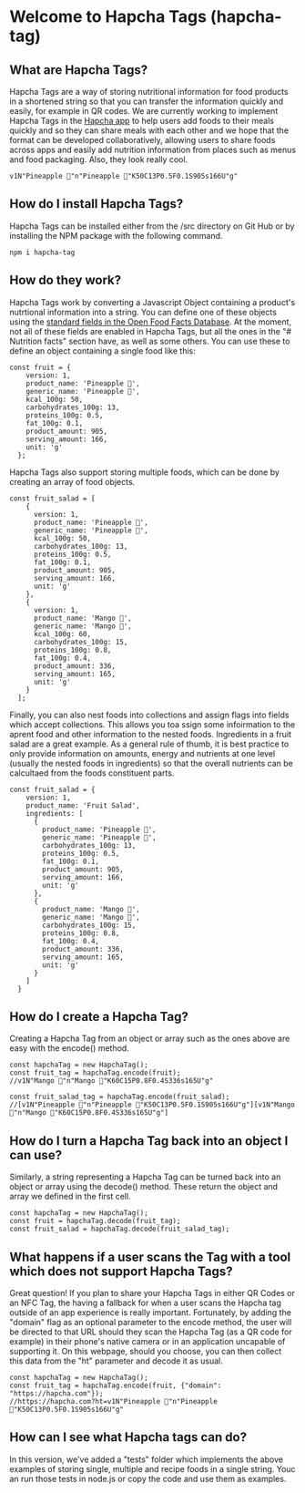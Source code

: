 # Welcome to Hapcha Tags (hapcha-tag)
## What are Hapcha Tags?
Hapcha Tags are a way of storing nutritional information for food products in a shortened string so that you can transfer the information quickly and easily, for example in QR codes. We are currently working to implement Hapcha Tags in the [Hapcha app](https://hapcha.com) to help users add foods to their meals quickly and so they can share meals with each other and we hope that the format can be developed collaboratively, allowing users to share foods across apps and easily add nutrition information from places such as menus and food packaging. Also, they look really cool.
```
v1N"Pineapple 🍍"n"Pineapple 🍍"K50C13P0.5F0.1S905s166U"g"
```
## How do I install Hapcha Tags?
Hapcha Tags can be installed either from the /src directory on Git Hub or by installing the NPM package with the following command.
```
npm i hapcha-tag
```
## How do they work?
Hapcha Tags work by converting a Javascript Object containing a product's nutrtional information into a string. You can define one of these objects using the [standard fields in the Open Food Facts Database](https://static.openfoodfacts.org/data/data-fields.txt). At the moment, not all of these fields are  enabled in Hapcha Tags, but all the ones in the "# Nutrition facts" section have, as well as some others. You can use these to define an object containing a single food like this:
```
const fruit = {
    version: 1,
    product_name: 'Pineapple 🍍',
    generic_name: 'Pineapple 🍍',
    kcal_100g: 50,
    carbohydrates_100g: 13,
    proteins_100g: 0.5,
    fat_100g: 0.1,
    product_amount: 905,
    serving_amount: 166,
    unit: 'g'
  };
```
Hapcha Tags also support storing multiple foods, which can be done by creating an array of food objects.
```
const fruit_salad = [
    {
      version: 1,
      product_name: 'Pineapple 🍍',
      generic_name: 'Pineapple 🍍',
      kcal_100g: 50,
      carbohydrates_100g: 13,
      proteins_100g: 0.5,
      fat_100g: 0.1,
      product_amount: 905,
      serving_amount: 166,
      unit: 'g'
    },
    {
      version: 1,
      product_name: 'Mango 🥭',
      generic_name: 'Mango 🥭',
      kcal_100g: 60,
      carbohydrates_100g: 15,
      proteins_100g: 0.8,
      fat_100g: 0.4,
      product_amount: 336,
      serving_amount: 165,
      unit: 'g'
    }
  ];
```
Finally, you can also nest foods into collections and assign flags into fields which accept collections. This allows you toa ssign some infoirmation to the aprent food and other information to the nested foods. Ingredients in a fruit salad are a great example. As a general rule of thumb, it is best practice to only provide information on amounts, energy and nutrients at one level (usually the nested foods in ingredients) so that the overall nutrients can be calcultaed from the foods constituent parts.
```
const fruit_salad = {
    version: 1,
    product_name: 'Fruit Salad',
    ingredients: [
      {
        product_name: 'Pineapple 🍍',
        generic_name: 'Pineapple 🍍',
        carbohydrates_100g: 13,
        proteins_100g: 0.5,
        fat_100g: 0.1,
        product_amount: 905,
        serving_amount: 166,
        unit: 'g'
      },
      {
        product_name: 'Mango 🥭',
        generic_name: 'Mango 🥭',
        carbohydrates_100g: 15,
        proteins_100g: 0.8,
        fat_100g: 0.4,
        product_amount: 336,
        serving_amount: 165,
        unit: 'g'
      }
    ]
  }
```
## How do I create a Hapcha Tag?
Creating a Hapcha Tag from an object or array such as the ones above are easy with the encode() method.
```
const hapchaTag = new HapchaTag();
const fruit_tag = hapchaTag.encode(fruit);
//v1N"Mango 🥭"n"Mango 🥭"K60C15P0.8F0.4S336s165U"g"

const fruit_salad_tag = hapchaTag.encode(fruit_salad);
//[v1N"Pineapple 🍍"n"Pineapple 🍍"K50C13P0.5F0.1S905s166U"g"][v1N"Mango 🥭"n"Mango 🥭"K60C15P0.8F0.4S336s165U"g"]
```

## How do I turn a Hapcha Tag back into an object I can use?
Similarly, a string representing a Hapcha Tag can be turned back into an object or array using the decode() method. These return the object and array we defined in the first cell.
```
const hapchaTag = new HapchaTag();
const fruit = hapchaTag.decode(fruit_tag);
const fruit_salad = hapchaTag.decode(fruit_salad_tag);
```

## What happens if a user scans the Tag with a tool which does not support Hapcha Tags?
Great question! If you plan to share your Hapcha Tags in either QR Codes or an NFC Tag, the having a fallback for when a user scans the Hapcha tag outside of an app experience is really important. Fortunately, by adding the "domain" flag as an optional parameter to the encode method, the user will be directed to that URL should they scan the Hapcha Tag (as a QR code for example) in their phone's native camera or in an application uncapable of supporting it. On this webpage, should you choose, you can then collect this data from the "ht" parameter and decode it as usual.

```
const hapchaTag = new HapchaTag();
const fruit_tag = hapchaTag.encode(fruit, {"domain": "https://hapcha.com"});
//https://hapcha.com?ht=v1N"Pineapple 🍍"n"Pineapple 🍍"K50C13P0.5F0.1S905s166U"g"
```

## How can I see what Hapcha tags can do?
In this version, we've added a "tests" folder which implements the above examples of storing single, multiple and recipe foods in a single string. Youc an run those tests in node.js or copy the code and use them as examples.
